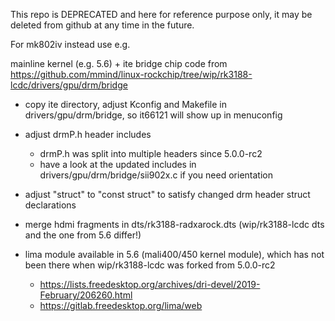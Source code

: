 This repo is DEPRECATED and here for reference purpose only,
it may be deleted from github at any time in the future.

For mk802iv instead use e.g.

 mainline kernel (e.g. 5.6) + ite bridge chip code from
 https://github.com/mmind/linux-rockchip/tree/wip/rk3188-lcdc/drivers/gpu/drm/bridge
 
   - copy ite directory, adjust Kconfig and Makefile in drivers/gpu/drm/bridge, so it66121 will show up in menuconfig
   - adjust drmP.h header includes
     - drmP.h was split into multiple headers since 5.0.0-rc2
     - have a look at the updated includes in drivers/gpu/drm/bridge/sii902x.c if you need orientation
   - adjust "struct" to "const struct" to satisfy changed drm header struct declarations
   - merge hdmi fragments in dts/rk3188-radxarock.dts (wip/rk3188-lcdc dts and the one from 5.6 differ!)
 
   - lima module available in 5.6 (mali400/450 kernel module), which has
     not been there when wip/rk3188-lcdc was forked from 5.0.0-rc2
     - https://lists.freedesktop.org/archives/dri-devel/2019-February/206260.html
     - https://gitlab.freedesktop.org/lima/web
